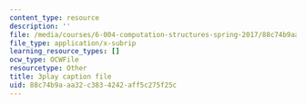 ```yaml
---
content_type: resource
description: ''
file: /media/courses/6-004-computation-structures-spring-2017/88c74b9aaa32c3834242aff5c275f25c_aheyquidLO8.srt
file_type: application/x-subrip
learning_resource_types: []
ocw_type: OCWFile
resourcetype: Other
title: 3play caption file
uid: 88c74b9a-aa32-c383-4242-aff5c275f25c
---
```

